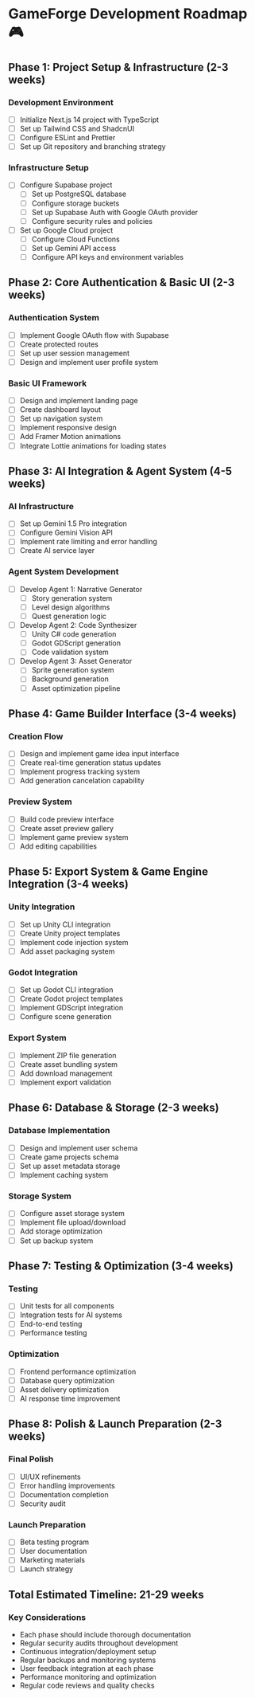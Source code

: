 # GameForge Development Roadmap 🎮

## Phase 1: Project Setup & Infrastructure (2-3 weeks)
### Development Environment
- [ ] Initialize Next.js 14 project with TypeScript
- [ ] Set up Tailwind CSS and ShadcnUI
- [ ] Configure ESLint and Prettier
- [ ] Set up Git repository and branching strategy

### Infrastructure Setup
- [ ] Configure Supabase project
  - [ ] Set up PostgreSQL database
  - [ ] Configure storage buckets
  - [ ] Set up Supabase Auth with Google OAuth provider
  - [ ] Configure security rules and policies
- [ ] Set up Google Cloud project
  - [ ] Configure Cloud Functions
  - [ ] Set up Gemini API access
  - [ ] Configure API keys and environment variables

## Phase 2: Core Authentication & Basic UI (2-3 weeks)
### Authentication System
- [ ] Implement Google OAuth flow with Supabase
- [ ] Create protected routes
- [ ] Set up user session management
- [ ] Design and implement user profile system

### Basic UI Framework
- [ ] Design and implement landing page
- [ ] Create dashboard layout
- [ ] Set up navigation system
- [ ] Implement responsive design
- [ ] Add Framer Motion animations
- [ ] Integrate Lottie animations for loading states

## Phase 3: AI Integration & Agent System (4-5 weeks)
### AI Infrastructure
- [ ] Set up Gemini 1.5 Pro integration
- [ ] Configure Gemini Vision API
- [ ] Implement rate limiting and error handling
- [ ] Create AI service layer

### Agent System Development
- [ ] Develop Agent 1: Narrative Generator
  - [ ] Story generation system
  - [ ] Level design algorithms
  - [ ] Quest generation logic
- [ ] Develop Agent 2: Code Synthesizer
  - [ ] Unity C# code generation
  - [ ] Godot GDScript generation
  - [ ] Code validation system
- [ ] Develop Agent 3: Asset Generator
  - [ ] Sprite generation system
  - [ ] Background generation
  - [ ] Asset optimization pipeline

## Phase 4: Game Builder Interface (3-4 weeks)
### Creation Flow
- [ ] Design and implement game idea input interface
- [ ] Create real-time generation status updates
- [ ] Implement progress tracking system
- [ ] Add generation cancelation capability

### Preview System
- [ ] Build code preview interface
- [ ] Create asset preview gallery
- [ ] Implement game preview system
- [ ] Add editing capabilities

## Phase 5: Export System & Game Engine Integration (3-4 weeks)
### Unity Integration
- [ ] Set up Unity CLI integration
- [ ] Create Unity project templates
- [ ] Implement code injection system
- [ ] Add asset packaging system

### Godot Integration
- [ ] Set up Godot CLI integration
- [ ] Create Godot project templates
- [ ] Implement GDScript integration
- [ ] Configure scene generation

### Export System
- [ ] Implement ZIP file generation
- [ ] Create asset bundling system
- [ ] Add download management
- [ ] Implement export validation

## Phase 6: Database & Storage (2-3 weeks)
### Database Implementation
- [ ] Design and implement user schema
- [ ] Create game projects schema
- [ ] Set up asset metadata storage
- [ ] Implement caching system

### Storage System
- [ ] Configure asset storage system
- [ ] Implement file upload/download
- [ ] Add storage optimization
- [ ] Set up backup system

## Phase 7: Testing & Optimization (3-4 weeks)
### Testing
- [ ] Unit tests for all components
- [ ] Integration tests for AI systems
- [ ] End-to-end testing
- [ ] Performance testing

### Optimization
- [ ] Frontend performance optimization
- [ ] Database query optimization
- [ ] Asset delivery optimization
- [ ] AI response time improvement

## Phase 8: Polish & Launch Preparation (2-3 weeks)
### Final Polish
- [ ] UI/UX refinements
- [ ] Error handling improvements
- [ ] Documentation completion
- [ ] Security audit

### Launch Preparation
- [ ] Beta testing program
- [ ] User documentation
- [ ] Marketing materials
- [ ] Launch strategy

## Total Estimated Timeline: 21-29 weeks

### Key Considerations
- Each phase should include thorough documentation
- Regular security audits throughout development
- Continuous integration/deployment setup
- Regular backups and monitoring systems
- User feedback integration at each phase
- Performance monitoring and optimization
- Regular code reviews and quality checks 